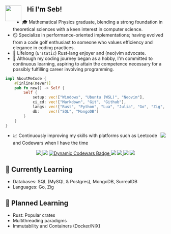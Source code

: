 
<div>
    <img align="left" src="https://media.giphy.com/media/j0ph697YBTGM8zm3u8/giphy.gif" width="50"> 
    <h2>‎‎‎‎‎‎‎‎‏‏‎ ‎‏‏‎ ‎‏‏‎ ‎Hi I'm Seb!</h2>
</div>

- 🎓 Mathematical Physics graduate, blending a strong foundation in theoretical sciences with a keen interest in computer science.
- ⏲️ Specialize in performance-oriented implementations; having evolved from a code golf enthusiast to someone who values efficiency and elegance in coding practices.
- 🦀 Lifelong (`&'static`) Rust-lang enjoyer and (neo)vim advocate.
- 💼 Although my coding journey began as a hobby, I'm committed to continuous learning, aspiring to attain the competence necessary for a possibly fulfilling career involving programming.

```rust
impl AboutMeCode {
    #[inline(never)]
    pub fn new() -> Self {
        Self {
            setup: vec!["Windows", "Ubuntu (WSL)", "Neovim"],
            ci_cd: vec!["Markdown", "Git", "Github"],
            langs: vec!["Rust", "Python", "Lua", "Julia", "Go", "Zig", "C++"], // Sorted by decreasing skill
            db:    vec!["SQL", "MongoDB"]                                      // WIP
        }
    }
}
```

<p align="right">
    <img align="right" src="https://github-readme-stats.vercel.app/api/top-langs/?username=aritmos&size_weight=0.3&count_weight=2&hide=html&layout=donut-vertical&langs_count=6">
</p>

- 📈 Continuously improving my skills with platforms such as Leetcode and Codewars when I have the time
  
<div align="center">
    <a href="https://leetcode.com/aritmos/">
        <img src="https://img.shields.io/badge/dynamic/json?style=for-the-badge&labelColor=black&color=%23ffa116&label=Solved&query=solved&url=https%3A%2F%2Fbadge.xyli.tech/%2Fapi%2Fusers%2Faritmos&logo=leetcode&logoColor=yellow">
    </a>
    <img src="https://upload.wikimedia.org/wikipedia/commons/2/20/16x16.png">
    <a href="https://www.codewars.com/users/aritmos">
        <img alt="Dynamic Codewars Badge" src="https://img.shields.io/badge/dynamic/json?url=https%3A%2F%2Fcodewars.com%2Fapi%2Fv1%2Fusers%2Faritmos&query=%24.ranks.overall.name&prefix=%E3%80%88&suffix=%E3%80%89&style=for-the-badge&logo=codewars&logoColor=f05656&label=RANK&labelColor=16171b&color=bba2ff">
    </a>
    <img src="https://upload.wikimedia.org/wikipedia/commons/2/20/16x16.png">
    <a href="https://adventofcode.com/">
            <img src="https://img.shields.io/badge/49-yellow?style=for-the-badge&logo=advent-of-code&label=stars">
    </a>
    <img src="https://upload.wikimedia.org/wikipedia/commons/2/20/16x16.png">
    <a href="https://www.hackerrank.com/certificates/7f453db8ead9">
        <img src="https://img.shields.io/badge/Certificates%20-%20green?style=for-the-badge&logo=hackerrank&labelColor=0e141e&color=32c7662">
    </a>
</div>
<div align="center">

</div>

## 🌿 Currently Learning
- Databases: SQL (MySQL & Postgres), MongoDB, SurrealDB
- Languages: Go, Zig

## 🌱 Planned Learning
- Rust: Popular crates
- Multithreading paradigms
- Immutability and Containers (Docker/NIX)
